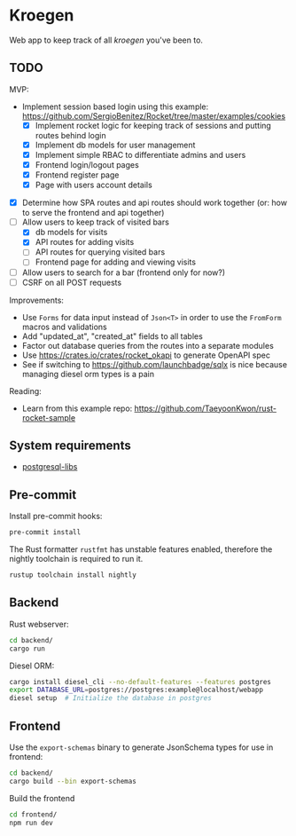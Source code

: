 # Kroegen
Web app to keep track of all _kroegen_ you've been to.

## TODO

MVP:
- Implement session based login using this example: https://github.com/SergioBenitez/Rocket/tree/master/examples/cookies
  - [x] Implement rocket logic for keeping track of sessions and putting routes behind login
  - [x] Implement db models for user management
  - [x] Implement simple RBAC to differentiate admins and users
  - [x] Frontend login/logout pages
  - [x] Frontend register page
  - [x] Page with users account details
- [x] Determine how SPA routes and api routes should work together (or: how to serve the frontend and api together)
- [ ] Allow users to keep track of visited bars
  - [x] db models for visits
  - [x] API routes for adding visits
  - [ ] API routes for querying visited bars
  - [ ] Frontend page for adding and viewing visits
- [ ] Allow users to search for a bar (frontend only for now?)
- [ ] CSRF on all POST requests

Improvements:
- Use `Forms` for data input instead of `Json<T>` in order to use the `FromForm` macros and validations
- Add "updated_at", "created_at" fields to all tables
- Factor out database queries from the routes into a separate modules
- Use https://crates.io/crates/rocket_okapi to generate OpenAPI spec
- See if switching to https://github.com/launchbadge/sqlx is nice because managing diesel orm types is a pain

Reading:
- Learn from this example repo: https://github.com/TaeyoonKwon/rust-rocket-sample

## System requirements

- [postgresql-libs](https://archlinux.org/packages/extra/x86_64/postgresql-libs/)

## Pre-commit
Install pre-commit hooks:
```bash
pre-commit install
```

The Rust formatter `rustfmt` has unstable features enabled, therefore the nightly toolchain is required to run it.
```bash
rustup toolchain install nightly
```

## Backend

Rust webserver:
```bash
cd backend/
cargo run
```

Diesel ORM:
```bash
cargo install diesel_cli --no-default-features --features postgres
export DATABASE_URL=postgres://postgres:example@localhost/webapp
diesel setup  # Initialize the database in postgres
```


## Frontend

Use the `export-schemas` binary to generate JsonSchema types for use in frontend:
```bash
cd backend/
cargo build --bin export-schemas
```

Build the frontend
```bash
cd frontend/
npm run dev
```
